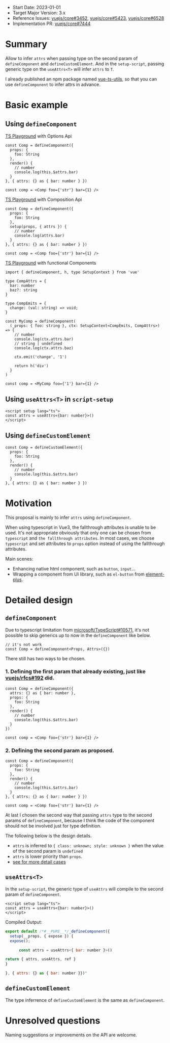 - Start Date: 2023-01-01
- Target Major Version: 3.x
- Reference Issues: [vuejs/core#3452](https://github.com/vuejs/core/issues/3452), [vuejs/core#5423](https://github.com/vuejs/core/issues/5423), [vuejs/core#6528](https://github.com/vuejs/core/discussions/6528)
- Implementation PR: [vuejs/core#7444](https://github.com/vuejs/core/pull/7444)

# Summary
Allow to infer `attrs` when passing type on the second param of `defineComponent` and `defineCustomElement`. 
And in the `setup-script`,  passing generic type on the `useAttrs<T>` will infer `attrs` to `T`.

I already published an npm package named [vue-ts-utils](https://github.com/rudy-xhd/vue-ts-utils), so that you can use `defineComponent` to infer attrs in advance.

# Basic example

## Using `defineComponent`
[TS Playground](https://www.typescriptlang.org/play?jsx=1#code/JYWwDg9gTgLgBAbzgEwKYDNgDtUGELgQ5bwC+c6UBcA5AG4CuqAtDAM7MMzAA2bNAWABQwgMZE28fODgBeFBmx4CkYjAAUCYXDhgqYNgC5E2nRQgRjAZRhRsAcwA0p0s6E6oqLGijqAlIikwq6IcACGMLZGgeFsoQBGYVDGWAwg8ahQcOSkfsJiEvDiMvIAPNJg5hCyCDQAjDTkiVA1deQA9AB8wkA) with Options Api
```tsx
const Comp = defineComponent({
  props: {
    foo: String
  },
  render() {
    // number
    console.log(this.$attrs.bar)
  }
}, { attrs: {} as { bar: number } })

const comp = <Comp foo={'str'} bar={1} />
```

[TS Playground](https://www.typescriptlang.org/play?jsx=1#code/JYWwDg9gTgLgBAbzgEwKYDNgDtUGELgQ5bwC+c6UBcA5AG4CuqAtDAM7MMzAA2bNAWABQwgMZE28fODgBeFBmx4CkYjAAUCYXDhgqYNgC5E2nRQgRjAZRhRsAcwA0p0s6E62qGAzDq9EA0dEOABDGFs2OFIAShN3M3EsNggeVAA6Hgh7P302NPQLWIB6IrhJOyx7Ux1E5NSMrPUwiLSAIxCoYtKsBhBW1CgXYVdg5qgjRHIQyKR2qGMevoGoqOjhMQl4cRl5AB5pMHMIWQQaAEYacjmTs-IigD5hIA) with Composition Api
```tsx
const Comp = defineComponent({
  props: {
    foo: String
  },
  setup(props, { attrs }) {
    // number
    console.log(attrs.bar)
  }
}, { attrs: {} as { bar: number } })

const comp = <Comp foo={'str'} bar={1} />
```


[TS Playground](https://www.typescriptlang.org/play?jsx=1#code/JYWwDg9gTgLgBAbzgEwKYDNgDtUGELgQ5bwC+c6UBcA5AG4CuqAtDAM7MMzAA2bNAWABQwgMZE28fODgBeFBmx4CkYjAAUCYXDhgqYNgC5E2nRQgRjAZRhRsAcwA0p0s6E62qGAzDq9EA0dEOABDGFs2OFIAShN3M3EsNggeVAA6Hgh7P302NPQLWIB6IrhJOyx7Ux1E5NSMrPUwiLSAIxCoYtKsBhBW1CgXYVdg5qgjRHIQyKR2qGMevoGoqOjhMQl4cRl5AB5pMHMIWQQaAEYacjmTs-IigD5hIA) with functional Components
```tsx
import { defineComponent, h, type SetupContext } from 'vue'

type CompAttrs = {
  bar: number
  baz?: string
}

type CompEmits = {
  change: (val: string) => void;
}

const MyComp = defineComponent(
  (_props: { foo: string }, ctx: SetupContext<CompEmits, CompAttrs>) => {
    // number
    console.log(ctx.attrs.bar)
    // string | undefined
    console.log(ctx.attrs.baz)

    ctx.emit('change', '1')

    return h('div')
  }
)

const comp = <MyComp foo={'1'} bar={1} />
```


## Using `useAttrs<T>` in `script-setup`

```vue
<script setup lang="ts">
const attrs = useAttrs<{bar: number}>()
</script>
```

## Using `defineCustomElement`
```tsx
const Comp = defineCustomElement({
  props: {
    foo: String
  },
  render() {
    // number
    console.log(this.$attrs.bar)
  }
}, { attrs: {} as { bar: number } })

```

# Motivation
This proposal is mainly to infer `attrs` using `defineComponent`.

When using typescript in Vue3, the fallthrough attributes is unable to be used. It's not appropriate obviously that only one can be chosen from `typescript` and `the fallthrough attributes`. In most cases, we choose `typescript` and set attributes to `props` option instead of using the fallthrough attributes.

Main scenes:

- Enhancing native html component, such as `button`, `input`...
- Wrapping a component from UI library, such as `el-button` from [element-plus](https://github.com/element-plus/element-plus).

# Detailed design

## `defineComponent`
Due to typescript limitation from [microsoft/TypeScript#10571](https://github.com/microsoft/TypeScript/issues/10571), it's not possible to skip generics up to now in the `defineComponent` like below.
```tsx
// it's not work
const Comp = defineComponent<Props, Attrs>({})
```


There still has two ways to be chosen.

### 1. Defining the first param that already existing, just like [vuejs/rfcs#192](https://github.com/vuejs/rfcs/pull/192) did.
```tsx
const Comp = defineComponent({
  attrs: {} as { bar: number },
  props: {
    foo: String
  },
  render() {
    // number
    console.log(this.$attrs.bar)
  }
})

const comp = <Comp foo={'str'} bar={1} />
```
### 2. Defining the second param as proposed.
```tsx
const Comp = defineComponent({
  props: {
    foo: String
  },
  render() {
    // number
    console.log(this.$attrs.bar)
  }
}, { attrs: {} as { bar: number } })

const comp = <Comp foo={'str'} bar={1} />
```

At last I chosen the second way that passing `attrs` type to the second params of `defineComponent`, because I think the code of the component should not be involved just for type definition.


The following below is the design details.
- `attrs` is inferred to `{ class: unknown; style: unknown }` when the value of the second param is `undefined`
- `attrs` is lower priority  than `props`.
- [see for more detail cases](https://github.com/vuejs/core/pull/7444/files#diff-241bba82b0b4ebadd7a9c19ed82eed97283874b6d15ed32d62c05184e29ecb91R1195-R1306)

## `useAttrs<T>`
In the `setup-script`, the generic type of `useAttrs` will compile to the second param of `defineComponent`.

```vue
<script setup lang="ts">
const attrs = useAttrs<{bar: number}>()
</script>
```

Compiled Output:

```js
export default /*#__PURE__*/_defineComponent({
  setup(__props, { expose }) {
  expose();

      const attrs = useAttrs<{ bar: number }>()

return { attrs, useAttrs, ref }
}

}, { attrs: {} as { bar: number }})"
```

## `defineCustomElement`
The type inferrence of `defineCustomElement` is the same as `defineComponent`.


# Unresolved questions
Naming suggestions or improvements on the API are welcome.

